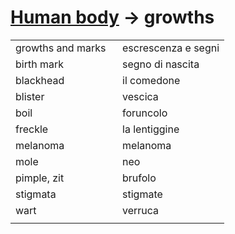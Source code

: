 # [Human body](human-body.html) -> growths 

<table>
<tr>
<td width="50%">growths and marks</td>
<td>escrescenza e segni</td>
</tr>
<tr>
<td width="50%">birth mark</td>
<td>segno di nascita</td>
</tr>
<tr>
<td width="50%">blackhead</td>
<td>il comedone</td>
</tr>
<tr>
<td width="50%">blister</td>
<td>vescica</td>
</tr>
<tr>
<td width="50%">boil</td>
<td>foruncolo</td>
</tr>
<tr>
<td width="50%">freckle</td>
<td>la lentiggine</td>
</tr>
<tr>
<td width="50%">melanoma</td>
<td>melanoma</td>
</tr>
<tr>
<td width="50%">mole</td>
<td>neo</td>
</tr>
<tr>
<td width="50%">pimple, zit</td>
<td>brufolo</td>
</tr>
<tr>
<td width="50%">stigmata</td>
<td>stigmate</td>
</tr>
<tr>
<td width="50%">wart</td>
<td>verruca</td>
</tr>
<tr>
<td width="50%"></td>
<td></td>
</tr>
</table>
